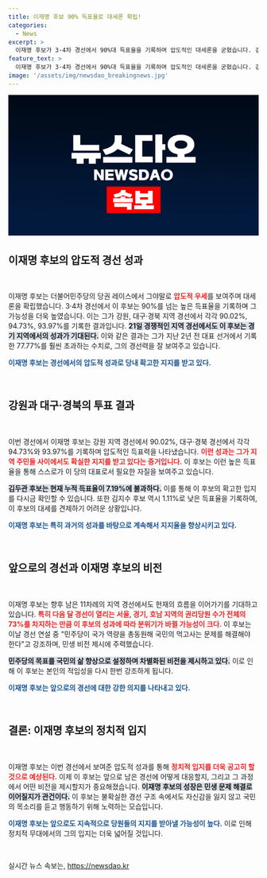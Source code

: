 ```yaml
---
title: 이재명 후보 90% 득표율로 대세론 확립!
categories:
  - News
excerpt: >
  이재명 후보가 3·4차 경선에서 90%대 득표율을 기록하며 압도적인 대세론을 굳혔습니다. 김두관 후보는 두 자릿수 득표율에도 못 미치는 상황, 앞으로의 경선 결과는 주목해야 할 시점입니다!
feature_text: >
  이재명 후보가 3·4차 경선에서 90%대 득표율을 기록하며 압도적인 대세론을 굳혔습니다. 김두관 후보는 두 자릿수 득표율에도 못 미치는 상황, 앞으로의 경선 결과는 주목해야 할 시점입니다!
image: '/assets/img/newsdao_breakingnews.jpg'
---
```


<p><img src="/assets/img/newsdao_breakingnews.jpg" alt="flaretime 속보" /></p>

<h2 data-ke-size="size26">이재명 후보의 압도적 경선 성과</h2>

<p data-ke-size="size16">&nbsp;</p>

<p>이재명 후보는 더불어민주당의 당권 레이스에서 그야말로 <b><span style="color: #ee2323;">압도적 우세</span></b>를 보여주며 대세론을 확립했습니다. 3·4차 경선에서 이 후보는 90%를 넘는 높은 득표율을 기록하며 그 가능성을 더욱 높였습니다. 이는 그가 강원, 대구·경북 지역 경선에서 각각 90.02%, 94.73%, 93.97%를 기록한 결과입니다. <b><span style="background-color: #21538527;">21일 경쟁적인 지역 경선에서도 이 후보는 경기 지역에서의 성과가 기대된다.</span></b> 이와 같은 결과는 그가 지난 2년 전 대표 선거에서 기록한 77.77%를 훨씬 초과하는 수치로, 그의 경선력을 잘 보여주고 있습니다. </p>

<p><b><span style="color: #1a5490;">이재명 후보는 경선에서의 압도적 성과로 당내 확고한 지지를 받고 있다.</span></b></p>

<p data-ke-size="size16">&nbsp;</p>

<h2 data-ke-size="size26">강원과 대구·경북의 투표 결과</h2>

<p data-ke-size="size16">&nbsp;</p>

<p>이번 경선에서 이재명 후보는 강원 지역 경선에서 90.02%, 대구·경북 경선에서 각각 94.73%와 93.97%를 기록하며 압도적인 득표력을 나타냈습니다. <b><span style="color: #ee2323;">이런 성과는 그가 지역 주민들 사이에서도 확실한 지지를 받고 있다는 증거입니다.</span></b> 이 후보는 이런 높은 득표율을 통해 스스로가 이 당의 대표로서 필요한 자질을 보여주고 있습니다. </p>

<p><b><span style="background-color: #21538527;">김두관 후보는 현재 누적 득표율이 7.19%에 불과하다.</span></b> 이를 통해 이 후보의 확고한 입지를 다시금 확인할 수 있습니다. 또한 김지수 후보 역시 1.11%로 낮은 득표율을 기록하여, 이 후보의 대세를 견제하기 어려운 상황입니다. </p>

<p><b><span style="color: #1a5490;">이재명 후보는 특히 과거의 성과를 바탕으로 계속해서 지지율을 향상시키고 있다.</span></b></p>

<p data-ke-size="size16">&nbsp;</p>

<h2 data-ke-size="size26">앞으로의 경선과 이재명 후보의 비전</h2>

<p data-ke-size="size16">&nbsp;</p>

<p>이재명 후보는 향후 남은 11차례의 지역 경선에서도 현재의 흐름을 이어가기를 기대하고 있습니다. <b><span style="color: #ee2323;">특히 다음 달 경선이 열리는 서울, 경기, 호남 지역의 권리당원 수가 전체의 73%를 차지하는 만큼 이 후보의 성과에 따라 분위기가 바뀔 가능성이 크다.</span></b> 이 후보는 이날 경선 연설 중 "민주당이 국가 역량을 총동원해 국민의 먹고사는 문제를 해결해야 한다"고 강조하며, 민생 비전 제시에 주력했습니다. </p>

<p><b><span style="background-color: #21538527;">민주당의 목표를 국민의 삶 향상으로 설정하며 차별화된 비전을 제시하고 있다.</span></b> 이로 인해 이 후보는 본인의 적임성을 다시 한번 강조하게 됩니다. </p>

<p><b><span style="color: #1a5490;">이재명 후보는 앞으로의 경선에 대한 강한 의지를 나타내고 있다.</span></b></p>

<p data-ke-size="size16">&nbsp;</p>

<h2 data-ke-size="size26">결론: 이재명 후보의 정치적 입지</h2>

<p data-ke-size="size16">&nbsp;</p>

<p>이재명 후보는 이번 경선에서 보여준 압도적 성과를 통해 <b><span style="color: #ee2323;">정치적 입지를 더욱 공고히 할 것으로 예상된다.</span></b> 이제 이 후보는 앞으로 남은 경선에 어떻게 대응할지, 그리고 그 과정에서 어떤 비전을 제시할지가 중요해졌습니다. <b><span style="background-color: #21538527;">이재명 후보의 성장은 민생 문제 해결로 이어질지가 관건이다.</span></b> 이 후보는 불확실한 경선 구조 속에서도 자신감을 잃지 않고 국민의 목소리를 듣고 행동하기 위해 노력하는 모습입니다. </p>

<p><b><span style="color: #1a5490;">이재명 후보는 앞으로도 지속적으로 당원들의 지지를 받아낼 가능성이 높다.</span></b> 이로 인해 정치적 무대에서의 그의 입지는 더욱 넓어질 것입니다.</p>

<p data-ke-size="size16">&nbsp;</p>
실시간 뉴스 속보는, <a href="https://newsdao.kr" rel="dofollow">https://newsdao.kr</a>


